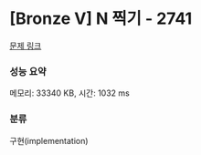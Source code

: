 # [Bronze V] N 찍기 - 2741 

[문제 링크](https://www.acmicpc.net/problem/2741) 

### 성능 요약

메모리: 33340 KB, 시간: 1032 ms

### 분류

구현(implementation)

